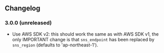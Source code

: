 ## Changelog

### 3.0.0 (unreleased)

- Use AWS SDK v2: this should work the same as with AWS SDK v1, the only
  IMPORTANT change is that `sns_endpoint` has been replaced by `sns_region`
  (defaults to 'ap-northeast-1').
